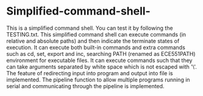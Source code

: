 # Simplified-command-shell-
This is a simplified command shell.
You can test it by following the TESTING.txt.
This simplified command shell can execute commands (in relative and absolute paths) and then indicate the terminate states of execution.
It can execute both built-in commands and extra commands such as cd, set, export and inc, searching PATH (renamed as ECE551PATH) environment for executable files.
It can execute commands such that they can take arguments separated by white space which is not escaped with '\\'.
The feature of redirecting input into program and output into file is implemented. 
The pipeline function to allow multiple programs running in serial and communicating through the pipeline is implemented.
